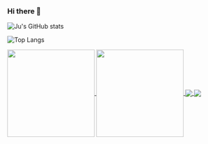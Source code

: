 ### Hi there 👋

![Ju's GitHub stats](https://github-readme-stats.vercel.app/api?username=ju-rsende&show_icons=true&theme=synthwave)

![Top Langs](https://github-readme-stats.vercel.app/api/top-langs/?username=ju-rsende&layout=compact)

<a href="https://github.com/ju-rsende/github-readme-stats">
  <img height=200 align="center" src="https://github-readme-stats.vercel.app/api?username=ju-rsende" />
</a>
<a href="https://github.com/ju-rsende/convoychat">
  <img height=200 align="center" src="https://github-readme-stats.vercel.app/api/top-langs?username=ju-rsende&layout=compact&langs_count=8&card_width=320" />
</a>


<a href="https://github.com/ju-rsende/github-readme-stats">
  <img align="center" src="https://github-readme-stats.vercel.app/api/pin/?username=ju-rsende&repo=github-readme-stats" />
</a>
<a href="https://github.com/ju-rsende/convoychat">
  <img align="center" src="https://github-readme-stats.vercel.app/api/pin/?username=ju-rsende&repo=convoychat" />
</a>
